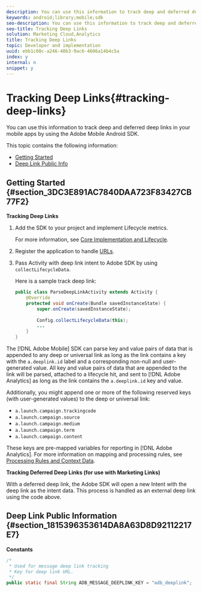 ```yaml
---
description: You can use this information to track deep and deferred deep links in your mobile apps by using the Adobe Mobile Android SDK.
keywords: android;library;mobile;sdk
seo-description: You can use this information to track deep and deferred deep links in your mobile apps by using the Adobe Mobile Android SDK.
seo-title: Tracking Deep Links
solution: Marketing Cloud,Analytics
title: Tracking Deep Links
topic: Developer and implementation
uuid: ebb1c08c-a246-40b3-9ac6-4606a14b4c5a
index: y
internal: n
snippet: y
---
```


# Tracking Deep Links{#tracking-deep-links}

You can use this information to track deep and deferred deep links in your mobile apps by using the Adobe Mobile Android SDK.

This topic contains the following information:

* [Getting Started](../../acquisition-main/tracking-deep-links/tracking-deep-links.md#section_3DC3E891AC7840DAA723F83427CB77F2) 
* [Deep Link Public Info](../../acquisition-main/tracking-deep-links/tracking-deep-links.md#section_1815396353614DA8A63D8D92112217E7)

## Getting Started {#section_3DC3E891AC7840DAA723F83427CB77F2}

**Tracking Deep Links**

1. Add the SDK to your project and implement Lifecycle metrics.

   For more information, see [Core Implementation and Lifecycle](../../getting-started/dev-qs.md#concept_13176B6E37F547D6935E37125F457972). 
1. Register the application to handle [URLs](http://developer.android.com/training/basics/intents/filters.html). 
1. Pass Activity with deep link intent to Adobe SDK by using `collectLifecycleData`.

   Here is a sample track deep link:

   ```java
   public class ParseDeepLinkActivity extends Activity { 
       @Override 
       protected void onCreate(Bundle savedInstanceState) { 
           super.onCreate(savedInstanceState); 
     
           Config.collectLifecycleData(this); 
           ... 
       } 
   }
   ```

The [!DNL Adobe Mobile] SDK can parse key and value pairs of data that is appended to any deep or universal link as long as the link contains a key with the `a.deeplink.id` label and a corresponding non-null and user-generated value. All key and value pairs of data that are appended to the link will be parsed, attached to a lifecycle hit, and sent to [!DNL Adobe Analytics] as long as the link contains the `a.deeplink.id` key and value.

Additionally, you might append one or more of the following reserved keys (with user-generated values) to the deep or universal link:

* `a.launch.campaign.trackingcode` 
* `a.launch.campaign.source` 
* `a.launch.campaign.medium` 
* `a.launch.campaign.term` 
* `a.launch.campaign.content`

These keys are pre-mapped variables for reporting in [!DNL Adobe Analytics]. For more information on mapping and processing rules, see [Processing Rules and Context Data](../../getting-started/proc-rules.md#concept_4DAF0756D0DB43BD8C0627E023665FA5).

**Tracking Deferred Deep Links (for use with Marketing Links)**

With a deferred deep link, the Adobe SDK will open a new Intent with the deep link as the intent data. This process is handled as an external deep link using the code above.

## Deep Link Public Information {#section_1815396353614DA8A63D8D92112217E7}

**Constants**

```java
/* 
 * Used for message deep link tracking 
 * Key for deep link URL. 
 */ 
public static final String ADB_MESSAGE_DEEPLINK_KEY = "adb_deeplink";
```

